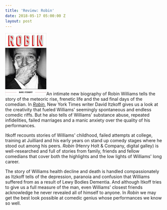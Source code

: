```yaml
---
title: 'Review: Robin'
date: 2018-05-17 05:00:00 Z
layout: post
---
```


![](/assets/images/51dST3WMBaL-132x200.jpg)An intimate new biography of Robin Williams tells the story of the meteoric rise, frenetic life and the sad final days of the comedian. In [_Robin_](https://amzn.to/2Io5Av1), New York Times writer David Itzkoff gives us a look at the creativity that fueled Williams' seemingly spontaneous and endless comedic riffs. But he also tells of Williams' substance abuse, repeated infidelities, failed marriages and a manic anxiety over the quality of his performances.

Itkoff recounts stories of Williams' childhood, failed attempts at college, training at Juilliard and his early years on stand up comedy stages where he stood out among his peers. _Robin_ (Henry Holt & Company, digital galley) is well-researched and full of stories from family, friends and fellow comedians that cover both the highlights and the low lights of Williams' long career.

The story of Williams health decline and death is handled compassionately as Itzkoff tells of the depression, paranoia and confusion that Williams suffered from as a result of Lewy Bodies Dementia. And although Itkoff tries to give us a full measure of the man, even Williams' closest friends acknowledge he never revealed all of himself to anyone. In _Robin_ we may get the best look possible at comedic genius whose performances we know so well.
